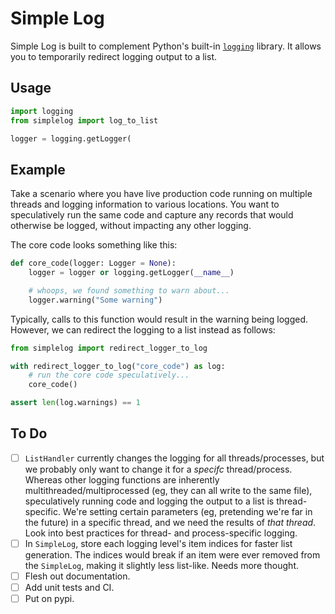 # Simple Log

Simple Log is built to complement Python's built-in
[`logging`](https://docs.python.org/3/library/logging.html) library. It allows you to temporarily
redirect logging output to a list.


## Usage

```python
import logging
from simplelog import log_to_list

logger = logging.getLogger(
```


## Example

Take a scenario where you have live production code running on multiple threads and logging
information to various locations. You want to speculatively run the same code and capture any
records that would otherwise be logged, without impacting any other logging.

The core code looks something like this:

```python
def core_code(logger: Logger = None):
    logger = logger or logging.getLogger(__name__)

    # whoops, we found something to warn about...
    logger.warning("Some warning")
```

Typically, calls to this function would result in the warning being logged. However, we can
redirect the logging to a list instead as follows:

```python
from simplelog import redirect_logger_to_log

with redirect_logger_to_log("core_code") as log:
    # run the core code speculatively...
    core_code()

assert len(log.warnings) == 1
```


## To Do
- [ ] `ListHandler` currently changes the logging for all threads/processes, but we probably only want
  to change it for a _specifc_ thread/process. Whereas other logging functions are inherently
  multithreaded/multiprocessed (eg, they can all write to the same file), speculatively running
  code and logging the output to a list is thread-specific. We're setting certain parameters (eg,
  pretending we're far in the future) in a specific thread, and we need the results of _that_
  _thread_. Look into best practices for thread- and process-specific logging.
- [ ] In `SimpleLog`, store each logging level's item indices for faster list generation. The
  indices would break if an item were ever removed from the `SimpleLog`, making it slightly less
  list-like. Needs more thought.
- [ ] Flesh out documentation.
- [ ] Add unit tests and CI.
- [ ] Put on pypi.
